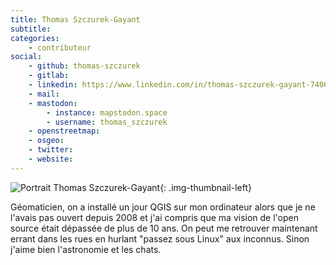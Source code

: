 ```yaml
---
title: Thomas Szczurek-Gayant
subtitle:
categories:
    - contributeur
social:
    - github: thomas-szczurek
    - gitlab:
    - linkedin: https://www.linkedin.com/in/thomas-szczurek-gayant-7406b5257/
    - mail:
    - mastodon:
        - instance: mapstodon.space
        - username: thomas_szczurek
    - openstreetmap:
    - osgeo:
    - twitter:
    - website:
---
```


<!-- --8<-- [start:author-sign-block] -->

![Portrait Thomas Szczurek-Gayant](https://cdn.geotribu.fr/img/articles-blog-rdp/articles/2024/gdal_qgis_blender/photo_id_tsg.png){: .img-thumbnail-left}

Géomaticien, on a installé un jour QGIS sur mon ordinateur alors que je ne l'avais pas ouvert depuis 2008 et j'ai compris que ma vision de l'open source était dépassée de plus de 10 ans. On peut me retrouver maintenant errant dans les rues en hurlant "passez sous Linux" aux inconnus. Sinon j'aime bien l'astronomie et les chats.

<!-- --8<-- [end:author-sign-block] -->
